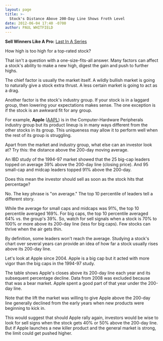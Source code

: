 ```yaml
---
layout: page
title: >-
  Stock's Distance Above 200-Day Line Shows Froth Level
date: 2012-06-04 17:40 -0700
author: PAUL WHITFIELD
---
```





**Sell Winners Like A Pro:** [Last In A Series](http://news.investors.com/specialreport/611488/201205211612/how-to-sell-winners-like-a-pro.aspx)

  

How high is too high for a top-rated stock?

  

That isn't a question with a one-size-fits-all answer. Many factors can affect a stock's ability to make a new high, digest the gain and push to further highs.

  

The chief factor is usually the market itself. A wildly bullish market is going to naturally give a stock extra thrust. A less certain market is going to act as a drag.

  

Another factor is the stock's industry group. If your stock is in a laggard group, then lowering your expectations makes sense. The one exception is if the stock is an awkward fit for any group.

  

For example, **Apple** ([AAPL](https://research.investors.com/quote.aspx?symbol=AAPL)) is in the Computer-Hardware Peripherals industry group but its product lineup is in many ways different from the other stocks in its group. This uniqueness may allow it to perform well when the rest of its group is struggling.

  

Apart from the market and industry group, what else can an investor look at? Try this: the distance above the 200-day moving average.

  

An IBD study of the 1994-97 market showed that the 25 big-cap leaders topped on average 39% above the 200-day line (closing price). And 95 small-cap and midcap leaders topped 91% above the 200-day.

  

Does this mean the investor should sell as soon as the stock hits that percentage?

  

No. The key phrase is "on average." The top 10 percentile of leaders tell a different story.

  

While the average for small caps and midcaps was 91%, the top 10 percentile averaged 169%. For big caps, the top 10 percentile averaged 64% vs. the group's 39%. So, watch for sell signals when a stock is 70% to 100% or more above its 200-day line (less for big caps). Few stocks can thrive when the air gets thin.

  

By definition, some leaders won't reach the average. Studying a stock's chart over several years can provide an idea of how far a stock usually rises above its 200-day line.

  

Let's look at Apple since 2004. Apple is a big cap but it acted with more vigor than the big caps in the 1994-97 study.

  

The table shows Apple's closes above its 200-day line each year and its subsequent percentage decline. Data from 2008 was excluded because that was a bear market. Apple spent a good part of that year under the 200-day line.

  

Note that the lift the market was willing to give Apple above the 200-day line generally declined from the early years when new products were beginning to kick in.

  

This would suggest that should Apple rally again, investors would be wise to look for sell signs when the stock gets 40% or 50% above the 200-day line. But if Apple launches a new killer product and the general market is strong, the limit could get pushed higher.




